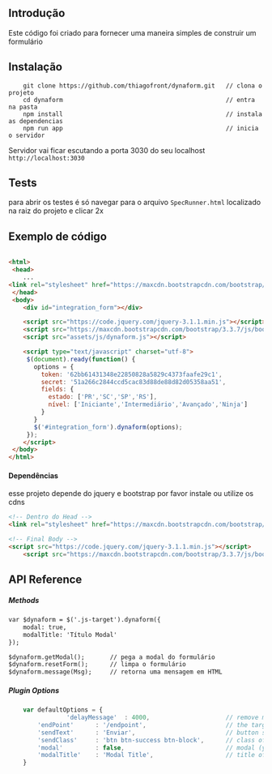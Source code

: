 ## Introdução
Este código foi criado para fornecer uma maneira simples de construir um formulário

## Instalação

```
    git clone https://github.com/thiagofront/dynaform.git   // clona o projeto
    cd dynaform                                             // entra na pasta
    npm install                                             // instala as dependencias
    npm run app                                             // inicia o servidor
```

Servidor vai ficar escutando a porta 3030 do seu localhost `http://localhost:3030`

## Tests
para abrir os testes é só navegar para o arquivo `SpecRunner.html` localizado na raiz do projeto e clicar 2x

## Exemplo de código

```html

<html>
 <head>
    ...
<link rel="stylesheet" href="https://maxcdn.bootstrapcdn.com/bootstrap/3.3.7/css/bootstrap.min.css">
 </head>
 <body>
    <div id="integration_form"></div>

    <script src="https://code.jquery.com/jquery-3.1.1.min.js"></script>
    <script src="https://maxcdn.bootstrapcdn.com/bootstrap/3.3.7/js/bootstrap.min.js"></script>
    <script src="assets/js/dynaform.js"></script>

    <script type="text/javascript" charset="utf-8">
     $(document).ready(function() {
       options = {
         token: '62bb61431348e22850828a5829c4373faafe29c1',
         secret: '51a266c2844ccd5cac83d88de88d82d05358aa51',
         fields: {
           estado: ['PR','SC','SP','RS'],
           nível: ['Iniciante','Intermediário','Avançado','Ninja']
         }
       }
       $('#integration_form').dynaform(options);
     });
    </script>
 </body>
</html>

```


#### Dependências
esse projeto depende do jquery e bootstrap por favor instale ou utilize os cdns

```html
<!-- Dentro do Head -->
<link rel="stylesheet" href="https://maxcdn.bootstrapcdn.com/bootstrap/3.3.7/css/bootstrap.min.css">

<!-- Final Body -->
<script src="https://code.jquery.com/jquery-3.1.1.min.js"></script>
    <script src="https://maxcdn.bootstrapcdn.com/bootstrap/3.3.7/js/bootstrap.min.js"></script>
```



## API Reference

##### Methods
```html
var $dynaform = $('.js-target').dynaform({
    modal: true,
    modalTitle: 'Título Modal'
});

$dynaform.getModal();       // pega a modal do formulário
$dynaform.resetForm();      // limpa o formulário
$dynaform.message(Msg);     // retorna uma mensagem em HTML
```


##### Plugin Options
```javascript
    var defaultOptions = {
                'delayMessage'  : 4000,                     // remove message after x miliseconds
        'endPoint'      : '/endpoint',                      // the target to send the post
        'sendText'      : 'Enviar',                         // button send text
        'sendClass'     : 'btn btn-success btn-block',      // class of button
        'modal'         : false,                            // modal (y,n)
        'modalTitle'    : 'Modal Title',                    // title of modal
    }
```